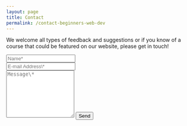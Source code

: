 ```yaml
---
layout: page
title: Contact
permalink: /contact-beginners-web-dev
---
```

<form name="contact" method="POST" data-netlify="true"> 
<p class="mb-4">We welcome all types of feedback and suggestions or if you know of a course that could be featured on our website, please get in touch!</p>
<div class="form-group row">
<div class="col-md-6">
<input class="form-control" type="text" name="name" placeholder="Name*" required>
</div>
<div class="col-md-6">
<input class="form-control" type="email" name="_replyto" placeholder="E-mail Address\*" required>
</div>
</div>
<textarea rows="8" class="form-control mb-3" name="message" placeholder="Message\*" required></textarea>    
<input class="btn btn-success" type="submit" value="Send">
</form>
